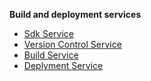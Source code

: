 **Build and deployment services**

- [Sdk Service](sdk)
- [Version Control Service](vc)
- [Build Service](build)
- [Deplyment Service](deploy)

